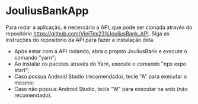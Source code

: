 # JouliusBankApp

Para rodar a aplicação, é necessário a API, que pode ser clonada através do repositório https://github.com/ViniTex231/JouliusBank_API.
Siga as instruções do repositório da API para fazer a instalação dela.

- Após estar com a API rodando, abra o projeto JouliusBank e execute o comando "yarn";
- Ao instalar os pacotes através do Yarn, execute o comando "npx expo start";
- Caso possua Android Studio (recomendado), tecle "A" para executar o mesmo;
- Caso não possua Android Studio, tecle "W" para executar na web (não recomendado).
